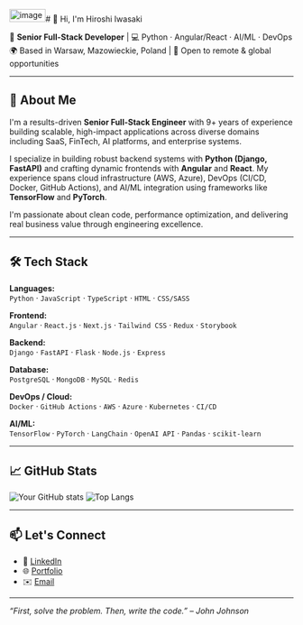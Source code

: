 <img width="64" height="23" alt="image" src="https://github.com/user-attachments/assets/f0d14e09-03e5-416e-8111-16b52a4702be" /># 👋 Hi, I'm Hiroshi Iwasaki


🎯 **Senior Full-Stack Developer** | 💻 Python · Angular/React · AI/ML · DevOps  
🌍 Based in Warsaw, Mazowieckie, Poland | 💬 Open to remote & global opportunities

---

## 🚀 About Me

I'm a results-driven **Senior Full-Stack Engineer** with 9+ years of experience building scalable, high-impact applications across diverse domains including SaaS, FinTech, AI platforms, and enterprise systems.

I specialize in building robust backend systems with **Python (Django, FastAPI)** and crafting dynamic frontends with **Angular** and **React**. My experience spans cloud infrastructure (AWS, Azure), DevOps (CI/CD, Docker, GitHub Actions), and AI/ML integration using frameworks like **TensorFlow** and **PyTorch**.

I'm passionate about clean code, performance optimization, and delivering real business value through engineering excellence.

---

## 🛠️ Tech Stack

**Languages:**  
`Python` · `JavaScript` · `TypeScript` · `HTML` · `CSS/SASS`

**Frontend:**  
`Angular` · `React.js` · `Next.js` · `Tailwind CSS` · `Redux` · `Storybook`

**Backend:**  
`Django` · `FastAPI` · `Flask` · `Node.js` · `Express`

**Database:**  
`PostgreSQL` · `MongoDB` · `MySQL` · `Redis`

**DevOps / Cloud:**  
`Docker` · `GitHub Actions` · `AWS` · `Azure` · `Kubernetes` · `CI/CD`

**AI/ML:**  
`TensorFlow` · `PyTorch` · `LangChain` · `OpenAI API` · `Pandas` · `scikit-learn`

---

## 📈 GitHub Stats

![Your GitHub stats](https://github-readme-stats.vercel.app/api?username=your-username&show_icons=true&theme=default&count_private=true)
![Top Langs](https://github-readme-stats.vercel.app/api/top-langs/?username=your-username&layout=compact)

---

## 📫 Let's Connect

- 💼 [LinkedIn](https://linkedin.com/in/your-link)
- 🌐 [Portfolio](https://your-portfolio.com)
- ✉️ [Email](mailto:your.email@example.com)

---

_“First, solve the problem. Then, write the code.” – John Johnson_
